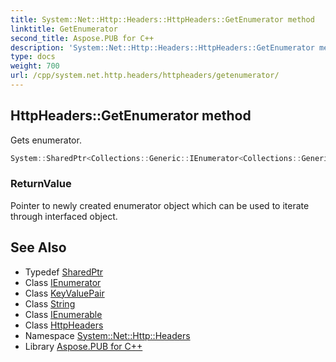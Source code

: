 ```yaml
---
title: System::Net::Http::Headers::HttpHeaders::GetEnumerator method
linktitle: GetEnumerator
second_title: Aspose.PUB for C++
description: 'System::Net::Http::Headers::HttpHeaders::GetEnumerator method. Gets enumerator in C++.'
type: docs
weight: 700
url: /cpp/system.net.http.headers/httpheaders/getenumerator/
---
```

## HttpHeaders::GetEnumerator method


Gets enumerator.

```cpp
System::SharedPtr<Collections::Generic::IEnumerator<Collections::Generic::KeyValuePair<String, System::SharedPtr<Collections::Generic::IEnumerable<String>>>>> System::Net::Http::Headers::HttpHeaders::GetEnumerator() override
```


### ReturnValue

Pointer to newly created enumerator object which can be used to iterate through interfaced object.

## See Also

* Typedef [SharedPtr](../../../system/sharedptr/)
* Class [IEnumerator](../../../system.collections.generic/ienumerator/)
* Class [KeyValuePair](../../../system.collections.generic/keyvaluepair/)
* Class [String](../../../system/string/)
* Class [IEnumerable](../../../system.collections.generic/ienumerable/)
* Class [HttpHeaders](../)
* Namespace [System::Net::Http::Headers](../../)
* Library [Aspose.PUB for C++](../../../)
